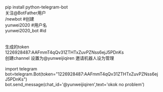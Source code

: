 pip install python-telegram-bot<br>
关注@BotFather用户<br>
/newbot    		#创建<br>
yunwei2020 		#用户名<br>
yunwei2020_bot 		#id<br>
<br>
<br>
生成的token<br>
1226928487:AAFmmT4qQv31ZTHTxZuvPZNss6ejJ5PDnKs<br>
创建channel 设置为@yunweijiqiren 邀请机器人设为管理<br>
<br>
import telegram<br>
bot=telegram.Bot(token="1226928487:AAFmmT4qQv31ZTHTxZuvPZNss6ejJ5PDnKs")<br>
bot.send_message(chat_id='@yunweijiqiren',text='okok no problem')<br>
